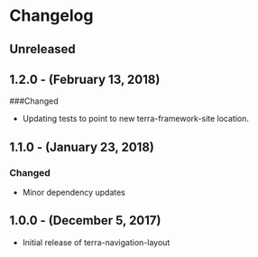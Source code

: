 Changelog
=========

Unreleased
----------

1.2.0 - (February 13, 2018)
------------------
###Changed
* Updating tests to point to new terra-framework-site location.

1.1.0 - (January 23, 2018)
------------------
### Changed
* Minor dependency updates

1.0.0 - (December 5, 2017)
------------------
* Initial release of terra-navigation-layout
